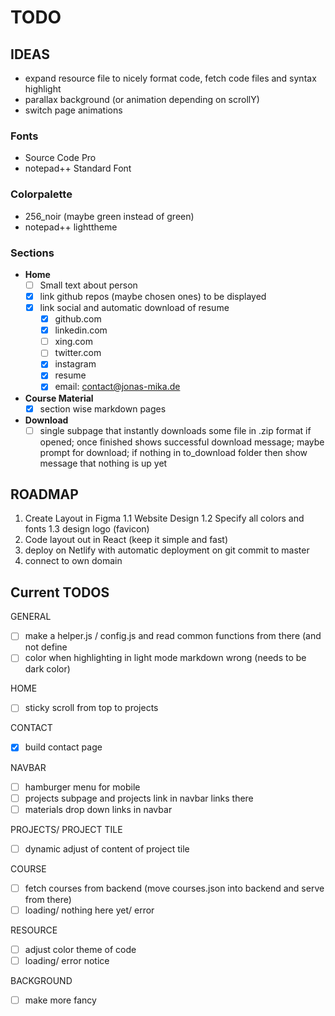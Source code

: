 # TODO

## IDEAS
- expand resource file to nicely format code, fetch code files and syntax
  highlight
- parallax background (or animation depending on scrollY)
- switch page animations

### Fonts
- Source Code Pro
- notepad++ Standard Font

### Colorpalette
- 256_noir (maybe green instead of green)
- notepad++ lighttheme

### Sections
- **Home**
  - [ ] Small text about person
  - [x] link github repos (maybe chosen ones) to be displayed 
  - [x] link social and automatic download of resume
    - [x] github.com
    - [x] linkedin.com
    - [ ] xing.com
    - [ ] twitter.com
    - [x] instagram
    - [x] resume
    - [x] email: contact@jonas-mika.de

- **Course Material**
  - [x] section wise markdown pages

- **Download**
  - [ ] single subpage that instantly downloads some file in 
        .zip format if opened; once finished shows successful download
        message; maybe prompt for download; if nothing in to_download
        folder then show message that nothing is up yet

## ROADMAP

1. Create Layout in Figma
   1.1 Website Design
   1.2 Specify all colors and fonts
   1.3 design logo (favicon)
2. Code layout out in React (keep it simple and fast)
3. deploy on Netlify with automatic deployment on git commit to master
4. connect to own domain


## Current TODOS

GENERAL
- [ ] make a helper.js / config.js and read common functions from there (and not
  define 
- [ ] color when highlighting in light mode markdown wrong (needs to be dark
  color)

HOME 
- [ ] sticky scroll from top to projects

CONTACT
- [x] build contact page

NAVBAR
- [ ] hamburger menu for mobile
- [ ] projects subpage and projects link in navbar links there  
- [ ] materials drop down links in navbar

PROJECTS/ PROJECT TILE
- [ ] dynamic adjust of content of project tile

COURSE 
- [ ] fetch courses from backend (move courses.json into backend and serve from
  there)
- [ ] loading/ nothing here yet/ error

RESOURCE
- [ ] adjust color theme of code 
- [ ] loading/ error notice

BACKGROUND
- [ ] make more fancy 
